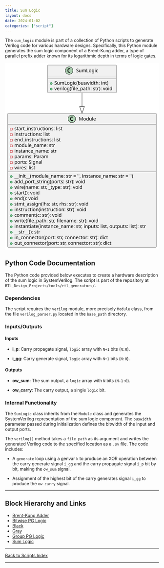 ```yaml
---
title: Sum Logic
layout: docs
date: 2024-01-02
categories: ["script"]
---
```


The `sum_logic` module is part of a collection of Python scripts to generate Verilog code for various hardware designs. Specifically, this Python module generates the sum logic component of a Brent-Kung adder, a type of parallel prefix adder known for its logarithmic depth in terms of logic gates.

![Sum Logic UML](../../images_scripts_uml/Adder_SumLogic.svg)

## Python Code Documentation

The Python code provided below executes to create a hardware description of the sum logic in SystemVerilog. The script is part of the repository at `RTL_Design_Projects/tools/rtl_generators/`.

### Dependencies

The script requires the `verilog` module, more precisely `Module` class, from the file `verilog_parser.py` located in the `base_path` directory.

### Inputs/Outputs

#### Inputs

- **i_p**: Carry propagate signal, `logic` array with `N+1` bits (`N:0`).

- **i_gg**: Carry generate signal, `logic` array with `N+1` bits (`N:0`).

#### Outputs

- **ow_sum**: The sum output, a `logic` array with `N` bits (`N-1:0`).

- **ow_carry**: The carry output, a single `logic` bit.

### Internal Functionality

The `SumLogic` class inherits from the `Module` class and generates the SystemVerilog representation of the sum logic component. The `buswidth` parameter passed during initialization defines the bitwidth of the input and output ports.

The `verilog()` method takes a `file_path` as its argument and writes the generated Verilog code to the specified location as a `.sv` file. The code includes:

- A `generate` loop using a genvar `k` to produce an XOR operation between the carry generate signal `i_gg` and the carry propagate signal `i_p` bit by bit, making the `ow_sum` signal.

- Assignment of the highest bit of the carry generates signal `i_gg` to produce the `ow_carry` signal.

---

## Block Hierarchy and Links

- [Brent-Kung Adder](brent_kung_adder)
- [Bitwise PG Logic](bitwise_pg_logic)
- [Black](black)
- [Gray](gray)
- [Group PG Logic](group_pg_logic)
- [Sum Logic](sum_logic)

---

[Back to Scripts Index](index)

---
